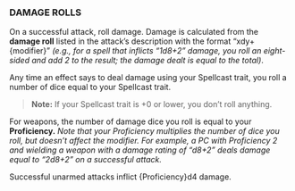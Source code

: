 ### DAMAGE ROLLS
On a successful attack, roll damage. Damage is calculated from the **damage roll** listed in the attack’s description with the format “xdy+{modifier}” *(e.g., for a spell that inflicts “1d8+2” damage, you roll an eight-sided and add 2 to the result; the damage dealt is equal to the total)*. 

Any time an effect says to deal damage using your Spellcast trait, you roll a number of dice equal to your Spellcast trait.  

> **Note:** If your Spellcast trait is +0 or lower, you don’t roll anything.  

For weapons, the number of damage dice you roll is equal to your **Proficiency.** *Note that your Proficiency multiplies the number of dice you roll, but doesn’t affect the modifier. For example, a PC with Proficiency 2 and wielding a weapon with a damage rating of “d8+2” deals damage equal to “2d8+2” on a successful attack.*

Successful unarmed attacks inflict {Proficiency}d4 damage.  